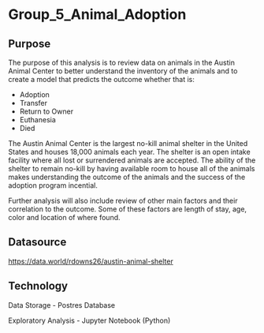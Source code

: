 # Group_5_Animal_Adoption

## Purpose

The purpose of this analysis is to review data on animals in the Austin Animal Center to better understand the inventory of the animals and to create a model that predicts the outcome whether that is:

- Adoption
- Transfer
- Return to Owner
- Euthanesia
- Died

The Austin Animal Center is the largest no-kill animal shelter in the United States and houses 18,000 animals each year.  The shelter is an open intake facility where all lost or surrendered animals are accepted.  The ability of the shelter to remain no-kill by having available room to house all of the animals makes understanding the outcome of the animals and the success of the adoption program incential.

Further analysis will also include review of other main factors and their correlation to the outcome.  Some of these factors are length of stay, age, color and location of where found.

## Datasource
https://data.world/rdowns26/austin-animal-shelter

## Technology
Data Storage - Postres Database

Exploratory Analysis - Jupyter Notebook (Python)
